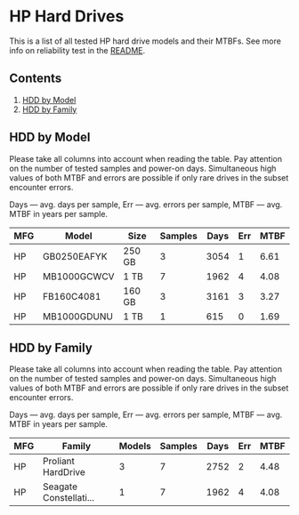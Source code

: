 HP Hard Drives
==============

This is a list of all tested HP hard drive models and their MTBFs. See more
info on reliability test in the [README](https://github.com/bsdhw/SMART).

Contents
--------

1. [ HDD by Model  ](#hdd-by-model)
2. [ HDD by Family ](#hdd-by-family)

HDD by Model
------------

Please take all columns into account when reading the table. Pay attention on the
number of tested samples and power-on days. Simultaneous high values of both MTBF
and errors are possible if only rare drives in the subset encounter errors.

Days — avg. days per sample,
Err  — avg. errors per sample,
MTBF — avg. MTBF in years per sample.

| MFG       | Model              | Size   | Samples | Days  | Err   | MTBF   |
|-----------|--------------------|--------|---------|-------|-------|--------|
| HP        | GB0250EAFYK        | 250 GB | 3       | 3054  | 1     | 6.61   |
| HP        | MB1000GCWCV        | 1 TB   | 7       | 1962  | 4     | 4.08   |
| HP        | FB160C4081         | 160 GB | 3       | 3161  | 3     | 3.27   |
| HP        | MB1000GDUNU        | 1 TB   | 1       | 615   | 0     | 1.69   |

HDD by Family
-------------

Please take all columns into account when reading the table. Pay attention on the
number of tested samples and power-on days. Simultaneous high values of both MTBF
and errors are possible if only rare drives in the subset encounter errors.

Days — avg. days per sample,
Err  — avg. errors per sample,
MTBF — avg. MTBF in years per sample.

| MFG       | Family                 | Models | Samples | Days  | Err   | MTBF   |
|-----------|------------------------|--------|---------|-------|-------|--------|
| HP        | Proliant HardDrive     | 3      | 7       | 2752  | 2     | 4.48   |
| HP        | Seagate Constellati... | 1      | 7       | 1962  | 4     | 4.08   |
